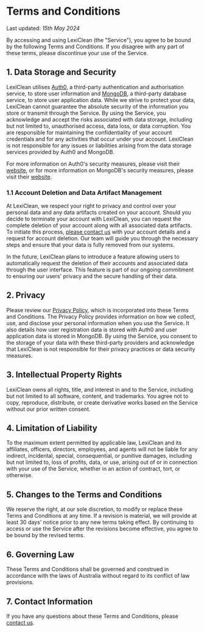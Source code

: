 # Terms and Conditions

Last updated: _15th May 2024_

By accessing and using LexiClean (the "Service"), you agree to be bound by the following Terms and Conditions. If you disagree with any part of these terms, please discontinue your use of the Service.

## 1. Data Storage and Security

LexiClean utilises [Auth0](https://auth0.com), a third-party authentication and authorisation service, to store user information and [MongoDB](https://www.mongodb.com), a third-party database service, to store user application data. While we strive to protect your data, LexiClean cannot guarantee the absolute security of the information you store or transmit through the Service. By using the Service, you acknowledge and accept the risks associated with data storage, including but not limited to, unauthorised access, data loss, or data corruption. You are responsible for maintaining the confidentiality of your account credentials and for any activities that occur under your account. LexiClean is not responsible for any issues or liabilities arising from the data storage services provided by Auth0 and MongoDB.

For more information on Auth0's security measures, please visit their [website](https://auth0.com/security), or for more information on MongoDB's security measures, please visit their [website](https://www.mongodb.com/cloud/atlas/security).

### 1.1 Account Deletion and Data Artifact Management

At LexiClean, we respect your right to privacy and control over your personal data and any data artifacts created on your account. Should you decide to terminate your account with LexiClean, you can request the complete deletion of your account along with all associated data artifacts. To initiate this process, [please contact us](./contact) with your account details and a request for account deletion. Our team will guide you through the necessary steps and ensure that your data is fully removed from our systems.

In the future, LexiClean plans to introduce a feature allowing users to automatically request the deletion of their accounts and associated data through the user interface. This feature is part of our ongoing commitment to ensuring our users' privacy and the secure handling of their data.

## 2. Privacy

Please review our [Privacy Policy](./privacy-policy), which is incorporated into these Terms and Conditions. The Privacy Policy provides information on how we collect, use, and disclose your personal information when you use the Service. It also details how user registration data is stored with Auth0 and user application data is stored in MongoDB. By using the Service, you consent to the storage of your data with these third-party providers and acknowledge that LexiClean is not responsible for their privacy practices or data security measures.

## 3. Intellectual Property Rights

LexiClean owns all rights, title, and interest in and to the Service, including but not limited to all software, content, and trademarks. You agree not to copy, reproduce, distribute, or create derivative works based on the Service without our prior written consent.

## 4. Limitation of Liability

To the maximum extent permitted by applicable law, LexiClean and its affiliates, officers, directors, employees, and agents will not be liable for any indirect, incidental, special, consequential, or punitive damages, including but not limited to, loss of profits, data, or use, arising out of or in connection with your use of the Service, whether in an action of contract, tort, or otherwise.

## 5. Changes to the Terms and Conditions

We reserve the right, at our sole discretion, to modify or replace these Terms and Conditions at any time. If a revision is material, we will provide at least 30 days' notice prior to any new terms taking effect. By continuing to access or use the Service after the revisions become effective, you agree to be bound by the revised terms.

## 6. Governing Law

These Terms and Conditions shall be governed and construed in accordance with the laws of Australia without regard to its conflict of law provisions.

## 7. Contact Information

If you have any questions about these Terms and Conditions, please [contact us](./contact).
